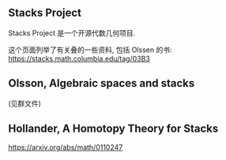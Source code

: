 ## Stacks Project

Stacks Project 是一个开源代数几何项目.

这个页面列举了有关叠的一些资料, 包括 Olssen 的书:
https://stacks.math.columbia.edu/tag/03B3

## Olsson, Algebraic spaces and stacks

(见群文件)

## Hollander, A Homotopy Theory for Stacks

https://arxiv.org/abs/math/0110247
